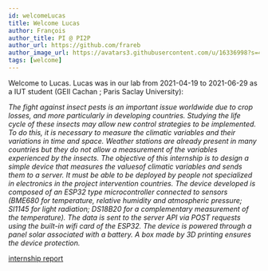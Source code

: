 ```yaml
---
id: welcomeLucas
title: Welcome Lucas
author: François
author_title: PI @ PI2P
author_url: https://github.com/frareb
author_image_url: https://avatars3.githubusercontent.com/u/16336998?s=460&v=4
tags: [welcome]
---
```


Welcome to Lucas. Lucas was in our lab from 2021-04-19 to 2021-06-29 as a IUT student (GEII Cachan ; Paris Saclay University):

*The fight against insect pests is an important issue worldwide due to crop losses, and more particularly in developing countries. Studying the  life cycle of these insects may allow new control strategies to be implemented. To do this, it is necessary to measure the climatic variables and their variations in time and space. Weather stations are already present in many countries but they do not allow a measurement of the variables experienced by the insects. The objective of this internship is to design a simple device that measures the values ​​of climatic variables and sends them to a server. It must be able to be deployed by people not specialized in electronics in the project intervention countries. The device developed is composed of an ESP32 type microcontroller connected to sensors (BME680 for temperature, relative humidity and atmospheric pressure; SI1145 for light radiation; DS18B20 for a complementary measurement of the temperature). The data is sent to the server API via POST requests using the built-in wifi card of the ESP32. The device is powered through a panel solar associated with a battery. A box made by 3D printing ensures the device protection.*

[internship report](/pi2p_docu/pdf/rapportStage_2021_BessiereLucas.pdf)
